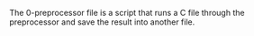 The 0-preprocessor file is a script that runs a C file through the preprocessor and save the result into another file.
